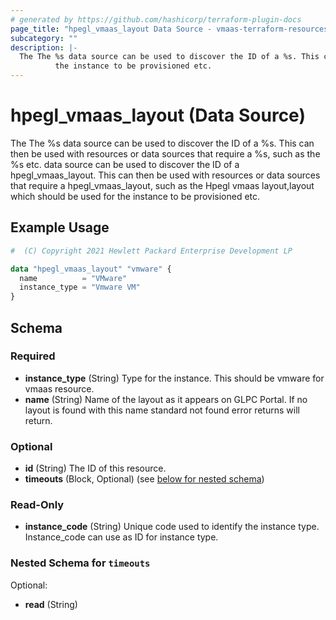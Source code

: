 ```yaml
---
# generated by https://github.com/hashicorp/terraform-plugin-docs
page_title: "hpegl_vmaas_layout Data Source - vmaas-terraform-resources"
subcategory: ""
description: |-
  The The %s data source can be used to discover the ID of a %s. This can then be used with resources or data sources that require a %s, such as the %s etc. data source can be used to discover the ID of a hpeglvmaaslayout. This can then be used with resources or data sources that require a hpeglvmaaslayout, such as the Hpegl vmaas layout,layout which should be used for
          the instance to be provisioned etc.
---
```


# hpegl_vmaas_layout (Data Source)

The The %s data source can be used to discover the ID of a %s. This can then be used with resources or data sources that require a %s, such as the %s etc. data source can be used to discover the ID of a hpegl_vmaas_layout. This can then be used with resources or data sources that require a hpegl_vmaas_layout, such as the Hpegl vmaas layout,layout which should be used for
		the instance to be provisioned etc.

## Example Usage

```terraform
#  (C) Copyright 2021 Hewlett Packard Enterprise Development LP

data "hpegl_vmaas_layout" "vmware" {
  name          = "VMware"
  instance_type = "Vmware VM"
}
```

<!-- schema generated by tfplugindocs -->
## Schema

### Required

- **instance_type** (String) Type for the instance. This should be vmware for vmaas resource.
- **name** (String) Name of the layout as it appears on GLPC Portal. If no layout is found with this name standard not found error returns will return.

### Optional

- **id** (String) The ID of this resource.
- **timeouts** (Block, Optional) (see [below for nested schema](#nestedblock--timeouts))

### Read-Only

- **instance_code** (String) Unique code used to identify the instance type. Instance_code can use as ID for instance type.

<a id="nestedblock--timeouts"></a>
### Nested Schema for `timeouts`

Optional:

- **read** (String)


